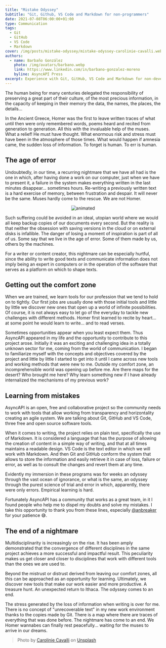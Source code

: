 ```yaml
---
title: "Mistake Odyssey"
Subtitle: "Git, Github, VS Code and Markdown for non-programmers"
date: 2021-07-08T06:00:00+01:00
type: Communication
tags:
  - Git
  - GitHub
  - VS Code
  - Markdown
cover: /img/posts/mistake-odyssey/mistake-odyssey-carolinie-cavalli.webp
authors:
  - name: Barbaño González
    photo: /img/avatars/barbano.webp
    link: https://www.linkedin.com/in/barbano-gonzalez-moreno
    byline: AsyncAPI Press
excerpt: Experience with Git, GitHub, VS Code and Markdown for non-developers within AsyncAPI.
---
```

The human being for many centuries delegated the responsibility of preserving a great part of their culture, of the most precious information, in the capacity of keeping in their memory the data, the names, the places, the details...

In the Ancient Greece, Homer was the first to leave written traces of what until then were only remembered words, poems heard and recited from generation to generation. All this with the invaluable help of the muses. What a relief! He must have thought. What enormous risk and stress must have been in the atmosphere of those times. What would happen if amnesia came, the sudden loss of information. To forget is human. To err is human.

## The age of error

Undoubtedly, in our time, a recurring nightmare that we have all had is the one in which, after having done a work on our computer, just when we have to present it, a failure in the system makes everything written in the last minutes disappear... sometimes hours. Re-writing a previously written text is a hard exercise of memory, between frustration and despair. It will never be the same. Muses hardly come to the rescue. We are not Homer.

<p align="center">
  <img src="https://media.giphy.com/media/12qZzOj2MkY26A/giphy.gif" alt="animated" />
</p>

Such suffering could be avoided in an ideal, utopian world where we would all keep backup copies of our documents every second. But the reality is that neither the obsession with saving versions in the cloud or on external disks is infallible. The danger of losing a moment of inspiration is part of all of us. Some say that we live in the age of error. Some of them made by us, others by the machines.

For a writer or content creator, this nightmare can be especially hurtful, since the ability to write good texts and communicate information does not imply being an expert in computers or in the operation of the software that serves as a platform on which to shape texts.

## Getting out the comfort zone

When we are trained, we learn tools for our profession that we tend to hold on to tightly. Our first jobs are usually done with those initial tools and little by little we discover new ones that open up a world of infinite possibilities. Of course, it is not always easy to let go of the everyday to tackle new challenges with different methods. Homer first learned to recite by heart... at some point he would learn to write... and to read verses.

Sometimes opportunities appear when you least expect them. Thus AsyncAPI appeared in my life and the opportunity to contribute to this project arose. Initially it was an exciting and challenging idea in a totally unknown sector for me, coming from the world of communication. I began to familiarize myself with the concepts and objectives covered by the project and little by little I started to get into it until I came across new tools and working methods that were new to me. Outside my comfort zone, an incomprehensible world was opening up before me. Are there maps for the desert? Who brought me here? Why learn something new if I have already internalized the mechanisms of my previous work?

## Learning from mistakes

AsyncAPI is an open, free and collaborative project so the community needs to work with tools that allow working from transparency and horizontality creating an agile system. We are talking about Git, GitHub and VS Code, three free and open source software tools. 

When it comes to writing, the project relies on plain text, specifically the use of Markdown. It is considered a language that has the purpose of allowing the creation of content in a simple way of writing, and that at all times maintains a readable design. VS Code is the text editor in which we will work with Markdown. And then Git and GitHub conform the system that allows to store the information and easily retrieve it in case of loss, failure or error, as well as to consult the changes and revert them at any time.

Evidently my immersion in these programs was for weeks an odyssey through the vast ocean of ignorance, or what is the same, an odyssey through the purest science of trial and error in which, apparently, there were only errors. Empirical learning is hard.

Fortunately AsyncAPI has a community that works as a great team, in it I found people who help me to dispel my doubts and solve my mistakes. I take this opportunity to thank you from these lines, especially [@anbreaker](https://github.com/anbreaker/) for your patience 😅.

## The end of a nightmare 

Multidisciplinarity is increasingly on the rise. It has been amply demonstrated that the convergence of different disciplines in the same project achieves a more successful and impactful result. This peculiarity makes us get closer and closer to disciplines that work with different tools than the ones we are used to. 

Beyond the mistrust or distrust derived from leaving our comfort zones, all this can be approached as an opportunity for learning. Ultimately, we discover new tools that make our work easier and more productive. A treasure hunt. An unexpected return to Ithaca. The odyssey comes to an end.

The stress generated by the loss of information when writing is over for me. There is no concept of "unrecoverable text" in my new work environment thanks to the copies made by Git. There is a map where there are traces of everything that was done before. The nightmare has come to an end. We Homer wannabes can finally rest peacefully... waiting for the muses to arrive in our dreams.

> Photo by <a href="https://unsplash.com/photos/yFaK9jgQeb4">Carolinie Cavalli</a> on <a href="https://unsplash.com/photos/yFaK9jgQeb4">Unsplash</a>

